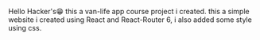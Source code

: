 Hello Hacker's😁
this a van-life app course project i created.
this a simple website i created using React and React-Router 6, i also added some style using css.